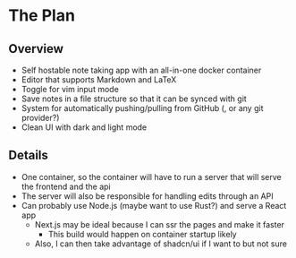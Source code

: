 # The Plan

## Overview

- Self hostable note taking app with an all-in-one docker container
- Editor that supports Markdown and LaTeX
- Toggle for vim input mode
- Save notes in a file structure so that it can be synced with git
- System for automatically pushing/pulling from GitHub (, or any git provider?)
- Clean UI with dark and light mode

## Details

- One container, so the container will have to run a server that will serve the frontend and the api
- The server will also be responsible for handling edits through an API
- Can probably use Node.js (maybe want to use Rust?) and serve a React app
  - Next.js may be ideal because I can ssr the pages and make it faster
    - This build would happen on container startup likely
  - Also, I can then take advantage of shadcn/ui if I want to but not sure
